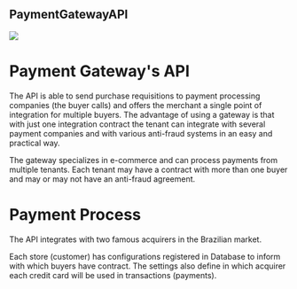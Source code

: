 ## PaymentGatewayAPI
<a href="https://ci.appveyor.com/project/munizig/paymentgatewayapi">
  <img src="https://ci.appveyor.com/api/projects/status/81n68i2vesd71doj/branch/master?svg=true" />
</a> 

# Payment Gateway's API

The API is able to send purchase requisitions to payment processing companies (the buyer calls) and offers the merchant a single point of integration for multiple buyers. The advantage of using a gateway is that with just one integration contract the tenant can integrate with several payment companies and with various anti-fraud systems in an easy and practical way.

The gateway specializes in e-commerce and can process payments from multiple tenants. Each tenant may have a contract with more than one buyer and may or may not have an anti-fraud agreement.


# Payment Process

The API integrates with two famous acquirers in the Brazilian market.

Each store (customer) has configurations registered in Database to inform with which buyers have contract. The settings also define in which acquirer each credit card will be used in transactions (payments).
